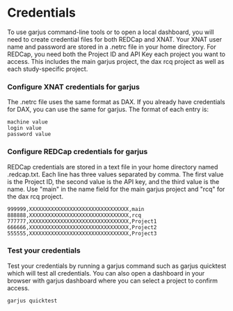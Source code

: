 # Credentials
To use garjus command-line tools or to open a local dashboard, you will need to create credential files for both REDCap and XNAT. Your XNAT user name and password are stored in a .netrc file in your home directory. For REDCap, you need both the Project ID and API Key each project you want to access. This includes the main garjus project, the dax rcq project as well as each study-specific project.


### Configure XNAT credentials for garjus
The .netrc file uses the same format as DAX. If you already have credentials for DAX, you can use the same for garjus. The format of each entry is:
```
machine value
login value
password value
```

### Configure REDCap credentials for garjus
REDCap credentials are stored in a text file in your home directory named .redcap.txt. Each line has three values separated by comma. The first value is the Project ID, the second value is the API key, and the third value is the name. Use "main" in the name field for the main garjus project and "rcq" for the dax rcq project.
```
999999,XXXXXXXXXXXXXXXXXXXXXXXXXXXXXXXX,main
888888,XXXXXXXXXXXXXXXXXXXXXXXXXXXXXXXX,rcq
777777,XXXXXXXXXXXXXXXXXXXXXXXXXXXXXXXX,Project1
666666,XXXXXXXXXXXXXXXXXXXXXXXXXXXXXXXX,Project2
555555,XXXXXXXXXXXXXXXXXXXXXXXXXXXXXXXX,Project3
```

### Test your credentials
Test your credentials by running a garjus command such as garjus quicktest which will test all credentials. You can also open a dashboard in your browser with garjus dashboard where you can select a project to confirm access.
```
garjus quicktest
```
